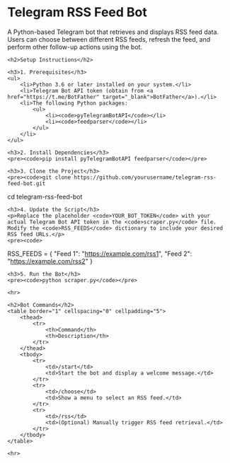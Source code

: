<!DOCTYPE html>
<html lang="en">
<head>
    <meta charset="UTF-8">
    <meta name="viewport" content="width=device-width, initial-scale=1.0">
    <title>Telegram RSS Feed Bot</title>
</head>
<body>
    <h1>Telegram RSS Feed Bot</h1>
    <p>A Python-based Telegram bot that retrieves and displays RSS feed data. Users can choose between different RSS feeds, refresh the feed, and perform other follow-up actions using the bot.</p>

    <h2>Setup Instructions</h2>

    <h3>1. Prerequisites</h3>
    <ul>
        <li>Python 3.6 or later installed on your system.</li>
        <li>Telegram Bot API token (obtain from <a href="https://t.me/BotFather" target="_blank">BotFather</a>).</li>
        <li>The following Python packages:
            <ul>
                <li><code>pyTelegramBotAPI</code></li>
                <li><code>feedparser</code></li>
            </ul>
        </li>
    </ul>

    <h3>2. Install Dependencies</h3>
    <pre><code>pip install pyTelegramBotAPI feedparser</code></pre>

    <h3>3. Clone the Project</h3>
    <pre><code>git clone https://github.com/yourusername/telegram-rss-feed-bot.git
cd telegram-rss-feed-bot</code></pre>

    <h3>4. Update the Script</h3>
    <p>Replace the placeholder <code>YOUR_BOT_TOKEN</code> with your actual Telegram Bot API token in the <code>scraper.py</code> file. Modify the <code>RSS_FEEDS</code> dictionary to include your desired RSS feed URLs.</p>
    <pre><code>
RSS_FEEDS = {
    "Feed 1": "https://example.com/rss1",
    "Feed 2": "https://example.com/rss2"
}
    </code></pre>

    <h3>5. Run the Bot</h3>
    <pre><code>python scraper.py</code></pre>

    <hr>

    <h2>Bot Commands</h2>
    <table border="1" cellspacing="0" cellpadding="5">
        <thead>
            <tr>
                <th>Command</th>
                <th>Description</th>
            </tr>
        </thead>
        <tbody>
            <tr>
                <td>/start</td>
                <td>Start the bot and display a welcome message.</td>
            </tr>
            <tr>
                <td>/choose</td>
                <td>Show a menu to select an RSS feed.</td>
            </tr>
            <tr>
                <td>/rss</td>
                <td>(Optional) Manually trigger RSS feed retrieval.</td>
            </tr>
        </tbody>
    </table>

    <hr>